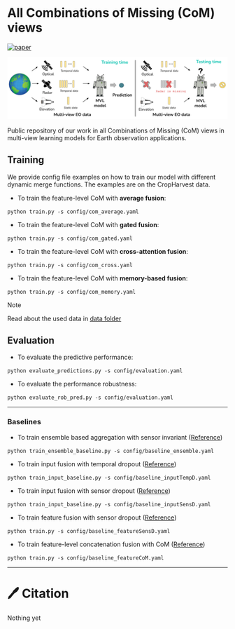 # All Combinations of Missing (CoM) views
[![paper](https://img.shields.io/badge/arXiv-xxx.xxx-D12424)](https://www.arxiv.org/abs/xxx.xxx) 

![missing views](imgs/missing_views.png)

Public repository of our work in all Combinations of Missing (CoM) views in multi-view learning models for Earth observation applications.

## Training
We provide config file examples on how to train our model with different dynamic merge functions. The examples are on the CropHarvest data.

* To train the feature-level CoM with **average fusion**:  
```
python train.py -s config/com_average.yaml
```

* To train the feature-level CoM with **gated fusion**:  
```
python train.py -s config/com_gated.yaml
```

* To train the feature-level CoM with **cross-attention fusion**:  
```
python train.py -s config/com_cross.yaml
```

* To train the feature-level CoM with **memory-based fusion**:  
```
python train.py -s config/com_memory.yaml
```

> [!NOTE]  
> Read about the used data in [data folder](./data)

## Evaluation
* To evaluate the predictive performance:
```
python evaluate_predictions.py -s config/evaluation.yaml
```

* To evaluate the performance robustness:
```
python evaluate_rob_pred.py -s config/evaluation.yaml
```

---

### Baselines
* To train ensemble based aggregation with sensor invariant ([Reference](https://arxiv.org/abs/2407.15512))
```
python train_ensemble_baseline.py -s config/baseline_ensemble.yaml
```

* To train input fusion with temporal dropout ([Reference](https://doi.org/10.1016/j.isprsjprs.2022.03.012))
```
python train_input_baseline.py -s config/baseline_inputTempD.yaml
```

* To train input fusion with sensor dropout ([Reference](https://arxiv.org/abs/2407.15512))
```
python train_input_baseline.py -s config/baseline_inputSensD.yaml
```

* To train feature fusion with sensor dropout ([Reference](https://doi.org/10.1109/TGRS.2024.3387837))
```
python train.py -s config/baseline_featureSensD.yaml
```

* To train feature-level concatenation fusion with CoM ([Reference](http://doi.org/10.1186/s13634-023-01008-z))
```
python train.py -s config/baseline_featureCoM.yaml
```

---


# 🖊️ Citation

Nothing yet